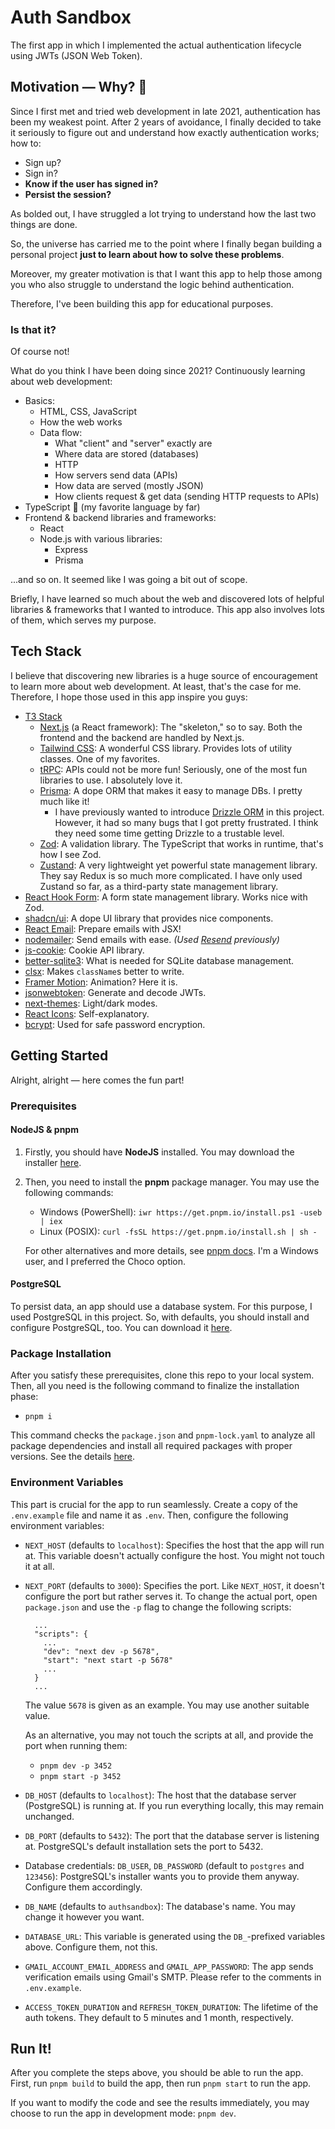 # Auth Sandbox

The first app in which I implemented the actual authentication lifecycle using JWTs (JSON Web Token).

## Motivation — Why? 🤔

Since I first met and tried web development in late 2021, authentication has been my weakest point. After 2 years of avoidance, I finally decided to take it seriously to figure out and understand how exactly authentication works; how to:

- Sign up?
- Sign in?
- **Know if the user has signed in?**
- **Persist the session?**

As bolded out, I have struggled a lot trying to understand how the last two things are done.

So, the universe has carried me to the point where I finally began building a personal project **just to learn about how to solve these problems**.

Moreover, my greater motivation is that I want this app to help those among you who also struggle to understand the logic behind authentication.

Therefore, I've been building this app for educational purposes.

### Is that it?

Of course not!

What do you think I have been doing since 2021? Continuously learning about web development:

- Basics:
  - HTML, CSS, JavaScript
  - How the web works
  - Data flow:
    - What "client" and "server" exactly are
    - Where data are stored (databases)
    - HTTP
    - How servers send data (APIs)
    - How data are served (mostly JSON)
    - How clients request & get data (sending HTTP requests to APIs)
- TypeScript 💙 (my favorite language by far)
- Frontend & backend libraries and frameworks:
  - React
  - Node.js with various libraries:
    - Express
    - Prisma

...and so on. It seemed like I was going a bit out of scope.

Briefly, I have learned so much about the web and discovered lots of helpful libraries & frameworks that I wanted to introduce. This app also involves lots of them, which serves my purpose.

## Tech Stack

I believe that discovering new libraries is a huge source of encouragement to learn more about web development. At least, that's the case for me. Therefore, I hope those used in this app inspire you guys:

- [T3 Stack](https://create.t3.gg/)
  - [Next.js](https://nextjs.org/) (a React framework): The "skeleton," so to say. Both the frontend and the backend are handled by Next.js.
  - [Tailwind CSS](https://tailwindcss.com/): A wonderful CSS library. Provides lots of utility classes. One of my favorites.
  - [tRPC](https://trpc.io/): APIs could not be more fun! Seriously, one of the most fun libraries to use. I absolutely love it.
  - [Prisma](https://www.prisma.io/docs): A dope ORM that makes it easy to manage DBs. I pretty much like it!
    - I have previously wanted to introduce [Drizzle ORM](https://orm.drizzle.team/) in this project. However, it had so many bugs that I got pretty frustrated. I think they need some time getting Drizzle to a trustable level.
  - [Zod](https://zod.dev/): A validation library. The TypeScript that works in runtime, that's how I see Zod.
  - [Zustand](https://github.com/pmndrs/zustand): A very lightweight yet powerful state management library. They say Redux is so much more complicated. I have only used Zustand so far, as a third-party state management library.
- [React Hook Form](https://react-hook-form.com/): A form state management library. Works nice with Zod.
- [shadcn/ui](https://ui.shadcn.com/): A dope UI library that provides nice components.
- [React Email](https://react.email/): Prepare emails with JSX!
- [nodemailer](https://nodemailer.com/): Send emails with ease. _(Used [Resend](https://resend.com/home) previously)_
- [js-cookie](https://github.com/js-cookie/js-cookie): Cookie API library.
- [better-sqlite3](https://github.com/WiseLibs/better-sqlite3): What is needed for SQLite database management.
- [clsx](https://www.npmjs.com/package/clsx): Makes `className`s better to write.
- [Framer Motion](https://www.framer.com/motion/): Animation? Here it is.
- [jsonwebtoken](https://www.npmjs.com/package/jsonwebtoken): Generate and decode JWTs.
- [next-themes](https://www.npmjs.com/package/next-themes): Light/dark modes.
- [React Icons](https://react-icons.github.io/react-icons/): Self-explanatory.
- [bcrypt](https://www.npmjs.com/package/bcrypt): Used for safe password encryption.

## Getting Started

Alright, alright — here comes the fun part!

### Prerequisites

#### NodeJS & pnpm

1. Firstly, you should have **NodeJS** installed. You may download the installer [here](https://nodejs.org/en).

2. Then, you need to install the **pnpm** package manager. You may use the following commands:
    - Windows (PowerShell): `iwr https://get.pnpm.io/install.ps1 -useb | iex`
    - Linux (POSIX): `curl -fsSL https://get.pnpm.io/install.sh | sh -`

    For other alternatives and more details, see [pnpm docs](https://pnpm.io/installation). I'm a Windows user, and I preferred the Choco option.

#### PostgreSQL

To persist data, an app should use a database system. For this purpose, I used PostgreSQL in this project. So, with defaults, you should install and configure PostgreSQL, too. You can download it [here](https://www.postgresql.org/download/).

### Package Installation

After you satisfy these prerequisites, clone this repo to your local system. Then, all you need is the following command to finalize the installation phase:
  - `pnpm i`

This command checks the `package.json` and `pnpm-lock.yaml` to analyze all package dependencies and install all required packages with proper versions. See the details [here](https://pnpm.io/cli/install).

### Environment Variables

This part is crucial for the app to run seamlessly. Create a copy of the `.env.example` file and name it as `.env`. Then, configure the following environment variables:

- `NEXT_HOST` (defaults to `localhost`): Specifies the host that the app will run at. This variable doesn't actually configure the host. You might not touch it at all.

- `NEXT_PORT` (defaults to `3000`): Specifies the port. Like `NEXT_HOST`, it doesn't configure the port but rather serves it. To change the actual port, open `package.json` and use the `-p` flag to change the following scripts:

  ```
    ...
    "scripts": {
      ...
      "dev": "next dev -p 5678",
      "start": "next start -p 5678"
      ...
    }
    ...
  ```

  The value `5678` is given as an example. You may use another suitable value.

  As an alternative, you may not touch the scripts at all, and provide the port when running them:
    - `pnpm dev -p 3452`
    - `pnpm start -p 3452`

- `DB_HOST` (defaults to `localhost`): The host that the database server (PostgreSQL) is running at. If you run everything locally, this may remain unchanged.
- `DB_PORT` (defaults to `5432`): The port that the database server is listening at. PostgreSQL's default installation sets the port to 5432.
- Database credentials: `DB_USER`, `DB_PASSWORD` (default to `postgres` and `123456`): PostgreSQL's installer wants you to provide them anyway. Configure them accordingly.
- `DB_NAME` (defaults to `authsandbox`): The database's name. You may change it however you want.
- `DATABASE_URL`: This variable is generated using the `DB_`-prefixed variables above. Configure them, not this.

- `GMAIL_ACCOUNT_EMAIL_ADDRESS` and `GMAIL_APP_PASSWORD`: The app sends verification emails using Gmail's SMTP. Please refer to the comments in `.env.example`.

- `ACCESS_TOKEN_DURATION` and `REFRESH_TOKEN_DURATION`: The lifetime of the auth tokens. They default to 5 minutes and 1 month, respectively.

## Run It!

After you complete the steps above, you should be able to run the app. First, run `pnpm build` to build the app, then run `pnpm start` to run the app.

If you want to modify the code and see the results immediately, you may choose to run the app in development mode: `pnpm dev`.